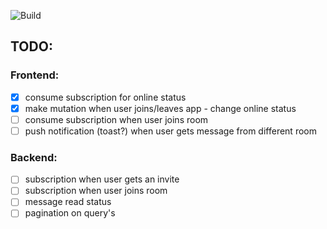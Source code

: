 ![Build](https://github.com/Lukeuke/talkative/actions/workflows/build.yml/badge.svg)

## TODO:

### Frontend:
- [x] consume subscription for online status
- [x] make mutation when user joins/leaves app - change online status
- [ ] consume subscription when user joins room
- [ ] push notification (toast?) when user gets message from different room

### Backend:
- [ ] subscription when user gets an invite
- [ ] subscription when user joins room
- [ ] message read status
- [ ] pagination on query's